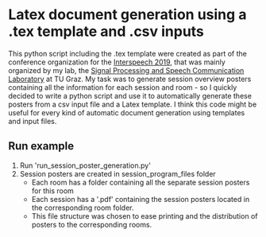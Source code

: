 # Latex document generation using a .tex template and .csv inputs

This python script including the .tex template were created as part of the conference organization for the [Interspeech 2019](https://interspeech2019.org/), that was mainly organized by my lab, the [Signal Processing and Speech Communication Laboratory](https://www.spsc.tugraz.at/) at TU Graz. My task was to generate session overview posters containing all the information for each session and room - so I quickly decided to write a python script and use it to automatically generate these posters from a csv input file and a Latex template. I think this code might be useful for every kind of automatic document generation using templates and input files.

## Run example
1. Run 'run_session_poster_generation.py'
2. Session posters are created in session_program_files folder
    - Each room has a folder <ROOM> containing all the separate session posters for this room
    - Each session has a '<SESSIONID>.pdf' containing the session posters located in the corresponding room folder.
    - This file structure was chosen to ease printing and the distribution of posters to the corresponding rooms.
